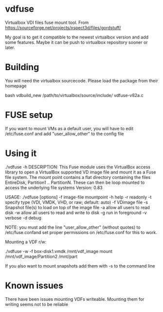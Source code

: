 vdfuse
======

Virtualbox VDI files fuse mount tool. From https://sourceforge.net/projects/xspect3d/files/gordstuff/

My goal is to get it compatible to the newest virtualbox version and add some features. Maybe it can be push to virtualbox repository sooner or later.

Building
========

You will need the virtualbox sourcecode. Please load the package from their homepage

bash vdbuild_new /path/to/virtualbox/source/include/ vdfuse-v82a.c

FUSE setup
==========

If you want to mount VMs as a default user, you will have to edit /etc/fuse.conf and add "user_allow_other" to the config file

Using it
========

./vdfuse -h
DESCRIPTION: This Fuse module uses the VirtualBox access library to open a 
VirtualBox supported VD image file and mount it as a Fuse file system.  The
mount point contains a flat directory containing the files EntireDisk,
Partition1 .. PartitionN.  These can then be loop mounted to access the
underlying file systems
Version: 0.83

USAGE: ./vdfuse [options] -f image-file mountpoint
	-h	help
	-r	readonly
	-t	specify type (VDI, VMDK, VHD, or raw; default: auto)
	-f	VDimage file
	-s	Snapshot file(s) to load on top of the image file
	-a	allow all users to read disk
	-w	allow all users to read and write to disk
	-g	run in foreground
	-v	verbose
	-d	debug

NOTE: you must add the line "user_allow_other" (without quotes)
to /etc/fuse.confand set proper permissions on /etc/fuse.conf
for this to work.

Mounting a VDF r/w:

./vdfuse -w -f box-disk1.vmdk /mnt/vdf_image
mount /mnt/vdf_image/Partition2 /mnt/part

If you also want to mount snapshots add them with -s to the command line

Known issues
============

There have been issues mounting VDFs writeable. Mounting them for writing seems not to be reliable
